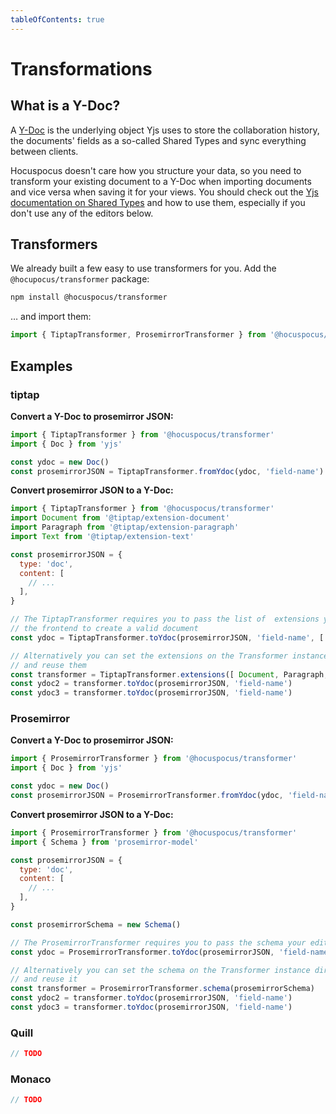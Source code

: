 ```yaml
---
tableOfContents: true
---
```


# Transformations

## What is a Y-Doc?

A [Y-Doc](https://docs.yjs.dev/api/y.doc) is the underlying object Yjs uses to store the collaboration history, the documents' fields as a so-called Shared Types and sync everything between clients.

Hocuspocus doesn't care how you structure your data, so you need to transform your existing document to a Y-Doc when importing documents and vice versa when saving it for your views. You should check out the [Yjs documentation on Shared Types](https://docs.yjs.dev/getting-started/working-with-shared-types) and how to use them, especially if you don't use any of the editors below.

## Transformers

We already built a few easy to use transformers for you. Add the `@hocupocus/transformer` package:

```bash
npm install @hocuspocus/transformer
```

… and import them:

```js
import { TiptapTransformer, ProsemirrorTransformer } from '@hocuspocus/transformer'
```

## Examples

### tiptap

**Convert a Y-Doc to prosemirror JSON:**

```js
import { TiptapTransformer } from '@hocuspocus/transformer'
import { Doc } from 'yjs'

const ydoc = new Doc()
const prosemirrorJSON = TiptapTransformer.fromYdoc(ydoc, 'field-name')
```

**Convert prosemirror JSON to a Y-Doc:**

```js
import { TiptapTransformer } from '@hocuspocus/transformer'
import Document from '@tiptap/extension-document'
import Paragraph from '@tiptap/extension-paragraph'
import Text from '@tiptap/extension-text'

const prosemirrorJSON = {
  type: 'doc',
  content: [
    // ...
  ],
}

// The TiptapTransformer requires you to pass the list of  extensions you use in
// the frontend to create a valid document
const ydoc = TiptapTransformer.toYdoc(prosemirrorJSON, 'field-name', [ Document, Paragraph, Text ])

// Alternatively you can set the extensions on the Transformer instance directly
// and reuse them
const transformer = TiptapTransformer.extensions([ Document, Paragraph, Text ])
const ydoc2 = transformer.toYdoc(prosemirrorJSON, 'field-name')
const ydoc3 = transformer.toYdoc(prosemirrorJSON, 'field-name')
```

### Prosemirror

**Convert a Y-Doc to prosemirror JSON:**

```js
import { ProsemirrorTransformer } from '@hocuspocus/transformer'
import { Doc } from 'yjs'

const ydoc = new Doc()
const prosemirrorJSON = ProsemirrorTransformer.fromYdoc(ydoc, 'field-name')
```

**Convert prosemirror JSON to a Y-Doc:**

```js
import { ProsemirrorTransformer } from '@hocuspocus/transformer'
import { Schema } from 'prosemirror-model'

const prosemirrorJSON = {
  type: 'doc',
  content: [
    // ...
  ],
}

const prosemirrorSchema = new Schema()

// The ProsemirrorTransformer requires you to pass the schema your editor uses
const ydoc = ProsemirrorTransformer.toYdoc(prosemirrorJSON, 'field-name', prosemirrorSchema)

// Alternatively you can set the schema on the Transformer instance directly
// and reuse it
const transformer = ProsemirrorTransformer.schema(prosemirrorSchema)
const ydoc2 = transformer.toYdoc(prosemirrorJSON, 'field-name')
const ydoc3 = transformer.toYdoc(prosemirrorJSON, 'field-name')
```


### Quill

```js
// TODO
```

### Monaco

```js
// TODO
```
